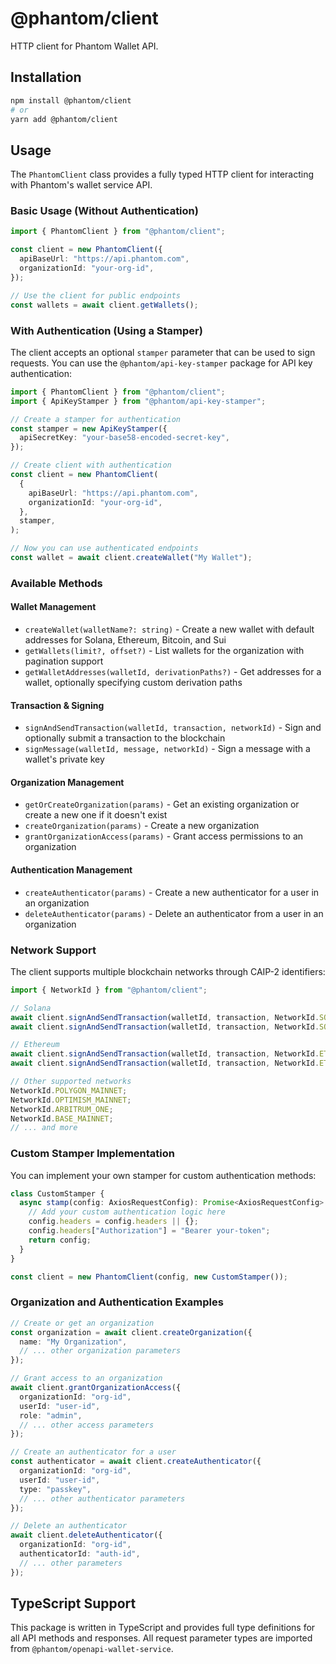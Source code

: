 # @phantom/client

HTTP client for Phantom Wallet API.

## Installation

```bash
npm install @phantom/client
# or
yarn add @phantom/client
```

## Usage

The `PhantomClient` class provides a fully typed HTTP client for interacting with Phantom's wallet service API.

### Basic Usage (Without Authentication)

```typescript
import { PhantomClient } from "@phantom/client";

const client = new PhantomClient({
  apiBaseUrl: "https://api.phantom.com",
  organizationId: "your-org-id",
});

// Use the client for public endpoints
const wallets = await client.getWallets();
```

### With Authentication (Using a Stamper)

The client accepts an optional `stamper` parameter that can be used to sign requests. You can use the `@phantom/api-key-stamper` package for API key authentication:

```typescript
import { PhantomClient } from "@phantom/client";
import { ApiKeyStamper } from "@phantom/api-key-stamper";

// Create a stamper for authentication
const stamper = new ApiKeyStamper({
  apiSecretKey: "your-base58-encoded-secret-key",
});

// Create client with authentication
const client = new PhantomClient(
  {
    apiBaseUrl: "https://api.phantom.com",
    organizationId: "your-org-id",
  },
  stamper,
);

// Now you can use authenticated endpoints
const wallet = await client.createWallet("My Wallet");
```

### Available Methods

#### Wallet Management

- `createWallet(walletName?: string)` - Create a new wallet with default addresses for Solana, Ethereum, Bitcoin, and Sui
- `getWallets(limit?, offset?)` - List wallets for the organization with pagination support
- `getWalletAddresses(walletId, derivationPaths?)` - Get addresses for a wallet, optionally specifying custom derivation paths

#### Transaction & Signing

- `signAndSendTransaction(walletId, transaction, networkId)` - Sign and optionally submit a transaction to the blockchain
- `signMessage(walletId, message, networkId)` - Sign a message with a wallet's private key

#### Organization Management

- `getOrCreateOrganization(params)` - Get an existing organization or create a new one if it doesn't exist
- `createOrganization(params)` - Create a new organization
- `grantOrganizationAccess(params)` - Grant access permissions to an organization

#### Authentication Management

- `createAuthenticator(params)` - Create a new authenticator for a user in an organization
- `deleteAuthenticator(params)` - Delete an authenticator from a user in an organization

### Network Support

The client supports multiple blockchain networks through CAIP-2 identifiers:

```typescript
import { NetworkId } from "@phantom/client";

// Solana
await client.signAndSendTransaction(walletId, transaction, NetworkId.SOLANA_MAINNET);
await client.signAndSendTransaction(walletId, transaction, NetworkId.SOLANA_DEVNET);

// Ethereum
await client.signAndSendTransaction(walletId, transaction, NetworkId.ETHEREUM_MAINNET);
await client.signAndSendTransaction(walletId, transaction, NetworkId.ETHEREUM_SEPOLIA);

// Other supported networks
NetworkId.POLYGON_MAINNET;
NetworkId.OPTIMISM_MAINNET;
NetworkId.ARBITRUM_ONE;
NetworkId.BASE_MAINNET;
// ... and more
```

### Custom Stamper Implementation

You can implement your own stamper for custom authentication methods:

```typescript
class CustomStamper {
  async stamp(config: AxiosRequestConfig): Promise<AxiosRequestConfig> {
    // Add your custom authentication logic here
    config.headers = config.headers || {};
    config.headers["Authorization"] = "Bearer your-token";
    return config;
  }
}

const client = new PhantomClient(config, new CustomStamper());
```

### Organization and Authentication Examples

```typescript
// Create or get an organization
const organization = await client.createOrganization({
  name: "My Organization",
  // ... other organization parameters
});

// Grant access to an organization
await client.grantOrganizationAccess({
  organizationId: "org-id",
  userId: "user-id",
  role: "admin",
  // ... other access parameters
});

// Create an authenticator for a user
const authenticator = await client.createAuthenticator({
  organizationId: "org-id",
  userId: "user-id",
  type: "passkey",
  // ... other authenticator parameters
});

// Delete an authenticator
await client.deleteAuthenticator({
  organizationId: "org-id",
  authenticatorId: "auth-id",
  // ... other parameters
});
```

## TypeScript Support

This package is written in TypeScript and provides full type definitions for all API methods and responses. All request parameter types are imported from `@phantom/openapi-wallet-service`.
